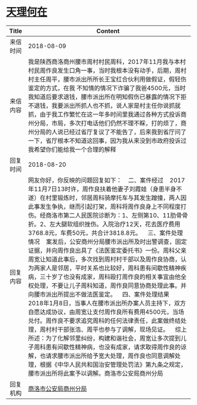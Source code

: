 # <a href="http://www.shangluo.gov.cn/zmhd/ldxxxx.jsp?urltype=leadermail.LeaderMailContentUrl&wbtreeid=1112&leadermailid=4863">天理何在</a>
| Title |                                                                                                                                                                                                                                                                                                                                 Content                                                                                                                                                                                                                                                                                                                                 |
|:-----:|-------------------------------------------------------------------------------------------------------------------------------------------------------------------------------------------------------------------------------------------------------------------------------------------------------------------------------------------------------------------------------------------------------------------------------------------------------------------------------------------------------------------------------------------------------------------------------------------------------------------------------------------------------------------------|
| 来信时间  | 2018-08-09                                                                                                                                                                                                                                                                                                                                                                                                                                                                                                                                                                                                                                                              |
| 来信内容  | 我是陕西商洛商州腰市周村村民周科，2017年11月我与本村村民周作良发生口角一事，当时我根本没有动手，后期，周村村主任周平，腰市派出所所长王宝红合伙利用做假证，假轻伤鉴定的方式，在我 不知情的情况下诈骗了我爸4500元，当时我知道后要求退钱，腰市派出所在明知假伤已暴露的情况下拒不退钱，我要派出所抓人也不抓，说人家是村主任你说抓就抓，由于我工作繁忙在这一年多时间里我通过各种方式投诉商州分局，市局，多次打电话他们仍然不理不睬，打的烦了，商州分局的人说已经过省厅复议了不能告了，后来我到省厅问了一下，省厅根本不知道这回事，因为我从来没到市政府投诉过我希望你们能给我一个合理的解释                                                                                                                                                                                                                                                                                                                                                                        |
| 回复时间  | 2018-08-20                                                                                                                                                                                                                                                                                                                                                                                                                                                                                                                                                                                                                                                              |
| 回复内容  | 网友你好，你反映的问题回复如下：    二、案件经过    2017年11月7日13时许，周作良扶着他妻子刘霞娃（身患半身不遂）在村里锻炼时，邻居周科骑摩托车与其发生蹭撞，两人因此事发生争执，继而引起打架，周科将周作良身上不同程度打伤。经商洛市第二人民医院诊断为：1、左侧第10、11肋骨骨折。2、左大腿软组织挫伤。入院治疗12天，花去医疗费用3768.8元，车费50元，共合计3818.8元。    三、案件处理情况    案发后，公安商州分局腰市派出所及时出警调查，固定证据，并向周作良出具了《法医鉴定委托书》一份。周科父亲周宽让知道此事后，多次找到周村村干部以及周作良协商，认为两家人是邻居，平时关系也比较好，周科患有间歇性精神疾病，三十岁了也没有成家，周科殴打周作良的相关事宜由他全权处理，不要让儿子周科知道，周作良同意协商处理此事。并向腰市派出所提出不做法医鉴定。    四、案件处理结果    2018年1月8日，当事人在腰市派出所办案人员主持下，双方自愿达成协议，由周宽让支付周作良所有费用4500元，当场兑付。周作良不要求追究周科的任何法律责任，此案做终结处理，周村村干部张浩、周平也参与了调解，现场见证。    综上所述：为了化解邻里纠纷，构建和谐社会，周宽让多次提到儿子周科患有间歇性精神病，也没有成家，请求取得周作良的谅解，也请求腰市派出所给予宽大处理，周作良也同意调解处理，根据《中华人民共和国治安管理处罚法》第九条之规定，腰市派出所将此案予以调解。商洛市公安局商州分局 |
| 回复机构  | <a href="../../category/agencies/商洛市公安局商州分局.md">商洛市公安局商州分局</a>                                                                                                                                                                                                                                                                                                                                                                                                                                                                                                                                                                                                          |
